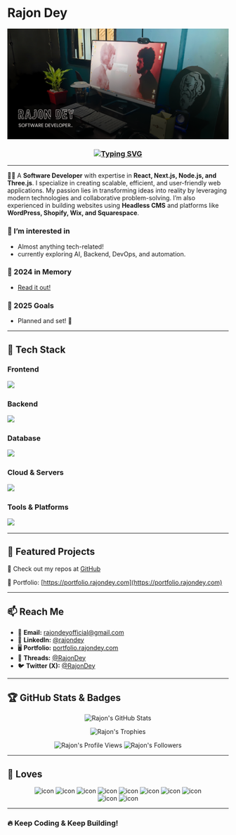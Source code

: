 # Rajon Dey

<img align="center" src="https://github.com/RajonDey/RajonDey/blob/main/Rajon%20Dey%20-%20Github.png" alt="Rajon Dey" />

<h3 align="center">
  <a href="https://git.io/typing-svg">
    <img src="https://readme-typing-svg.demolab.com?font=Fira+Code&size=24&pause=1000&center=true&vCenter=true&multiline=true&width=460&lines=Love+Crafting+Softwares+%3C%2F%3E" alt="Typing SVG" />
  </a>
</h3>

---

👨‍💻 A **Software Developer** with expertise in **React, Next.js, Node.js, and Three.js**. I specialize in creating scalable, efficient, and user-friendly web applications. My passion lies in transforming ideas into reality by leveraging modern technologies and collaborative problem-solving. I’m also experienced in building websites using **Headless CMS** and platforms like **WordPress, Shopify, Wix, and Squarespace**.

### 👀 I’m interested in
- Almost anything tech-related!
- currently exploring AI, Backend, DevOps, and automation.

### 📜 2024 in Memory
- [Read it out!](https://github.com/RajonDey)

### 🎯 2025 Goals
- Planned and set! 🚀

---

## 🔧 Tech Stack

### **Frontend**
<p align="left">
  <a href="https://skillicons.dev">
    <img src="https://skillicons.dev/icons?i=js,ts,react,nextjs,tailwind,redux,materialui" />
  </a>
</p>

### **Backend**
<p align="left">
  <a href="https://skillicons.dev">
    <img src="https://skillicons.dev/icons?i=nodejs,nestjs,prisma,supabase" />
  </a>
</p>

### **Database**
<p align="left">
  <a href="https://skillicons.dev">
    <img src="https://skillicons.dev/icons?i=mongodb,mysql,postgres" />
  </a>
</p>

### **Cloud & Servers**
<p align="left">
  <a href="https://skillicons.dev">
    <img src="https://skillicons.dev/icons?i=aws,gcp,firebase,cloudflare" />
  </a>
</p>

### **Tools & Platforms**
<p align="left">
  <a href="https://skillicons.dev">
    <img src="https://skillicons.dev/icons?i=git,github,docker,vercel,netlify,figma,xd,idea,vscode,postman,linux" />
  </a>
</p>

---

## 🚀 Featured Projects

🔹 Check out my repos at [GitHub](https://github.com/RajonDey?tab=repositories)

🔹 Portfolio: [https://portfolio.rajondey.com](https://portfolio.rajondey.com)

---

## 📫 Reach Me

- 📩 **Email:** rajondeyofficial@gmail.com
- 💼 **LinkedIn:** [@rajondey](https://www.linkedin.com/in/rajondey)
- 🖥 **Portfolio:** [portfolio.rajondey.com](https://portfolio.rajondey.com)
- 🔗 **Threads:** [@RajonDey](https://www.threads.net/@rajjon.dey)
- 🐦 **Twitter (X):** [@RajonDey](https://twitter.com/RajonDey)

---

## 🏆 GitHub Stats & Badges

<p align="center">
  <img src="https://github-readme-stats.vercel.app/api?username=RajonDey&show_icons=true&theme=radical" alt="Rajon's GitHub Stats" />
</p>

<p align="center">
  <img src="https://github-profile-trophy.vercel.app/?username=RajonDey&theme=dracula&margin-w=15" alt="Rajon's Trophies" />
</p>

<p align="center">
  <img src="https://komarev.com/ghpvc/?username=RajonDey&label=Profile%20Views&color=blue&style=flat" alt="Rajon's Profile Views" />
  <img src="https://img.shields.io/github/followers/RajonDey?label=Followers&style=social" alt="Rajon's Followers" />
</p>

---

## 🎨 Loves

<div align="center">
  <img src="https://techstack-generator.vercel.app/js-icon.svg" alt="icon" width="50" height="50" />
  <img src="https://techstack-generator.vercel.app/react-icon.svg" alt="icon" width="50" height="50" />
  <img src="https://techstack-generator.vercel.app/prettier-icon.svg" alt="icon" width="50" height="50" />
  <img src="https://techstack-generator.vercel.app/sass-icon.svg" alt="icon" width="50" height="50" />
  <img src="https://techstack-generator.vercel.app/mysql-icon.svg" alt="icon" width="50" height="50" />
  <img src="https://techstack-generator.vercel.app/redux-icon.svg" alt="icon" width="50" height="50" />
  <img src="https://techstack-generator.vercel.app/aws-icon.svg" alt="icon" width="50" height="50" />
  <img src="https://techstack-generator.vercel.app/python-icon.svg" alt="icon" width="50" height="50" />
</div>

<div align="center">
  <img src="https://techstack-generator.vercel.app/docker-icon.svg" alt="icon" width="50" height="50" />
  <img src="https://techstack-generator.vercel.app/github-icon.svg" alt="icon" width="50" height="50" />
</div>

---

### 🔥 Keep Coding & Keep Building!
